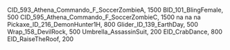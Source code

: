 CID_593_Athena_Commando_F_SoccerZombieA, 1500
BID_101_BlingFemale, 500
CID_595_Athena_Commando_F_SoccerZombieC, 1500
na
na
na
Pickaxe_ID_216_DemonHunter1H, 800
Glider_ID_139_EarthDay, 500
Wrap_158_DevilRock, 500
Umbrella_AssassinSuit, 200
EID_CrabDance, 800
EID_RaiseTheRoof, 200
